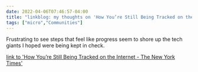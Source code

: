 ```yaml
---
date: 2022-04-06T07:46:57-04:00
title: "linkblog: my thoughts on 'How You’re Still Being Tracked on the Internet - The New York Times'"
tags: ["micro","Communities"]
---
```

Frustrating to see steps that feel like progress seem to shore up the tech giants I hoped were being kept in check.
 
[link to 'How You’re Still Being Tracked on the Internet - The New York Times'](https://www.nytimes.com/2022/04/06/technology/online-tracking-privacy.html)
